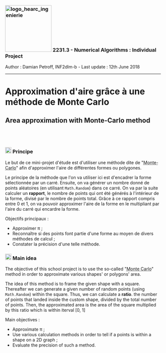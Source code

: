 <div class="page-header">
  <h3><img src="external/resources/img/logo_hearc_ingenierie.png" alt="logo_hearc_ingenierie" width="150"> 2231.3 - Numerical Algorithms : Individual Project</h3>
  <p class="lead">Author : Damian Petroff, INF2dlm-b - Last update : 12th June 2018</p>
  <hr>
  <div>
  <h1 class="center">Approximation d'aire grâce à une méthode de Monte Carlo</h1>
  <h2 class="center">Area approximation with Monte-Carlo method</h2>
  </div><br><br>
</div>
<div class="row">
  <div class="col-md-12 col-sm-12">
    <h3><img src="external/resources/img/flag_fr.png" alt="flag_fr" width="20"/> Principe</h3> <!--icon source : https://www.flaticon.com/-->
    <p>
      Le but de ce mini-projet d'étude est d'utiliser une méthode dite de "<abbr title="Le terme méthode de Monte-Carlo, ou méthode Monte-Carlo, désigne une famille de méthodes algorithmiques visant à calculer une valeur numérique approchée en utilisant des procédés aléatoires, c'est-à-dire des techniques probabilistes. Le nom de ces méthodes, qui fait allusion aux jeux de hasard pratiqués à Monte-Carlo, a été inventé en 1947 par Nicholas Metropolis, et publié pour la première fois en 1949 dans un article coécrit avec Stanislaw Ulam.
Source : https://fr.wikipedia.org/wiki/Méthode_de_Monte-Carlo">Monte-Carlo</abbr>" afin d'approximer l'aire de différentes formes ou polygones.<br></p>
    <p>Le principe de la méthode que l'on va utiliser ici est d'encadrer la forme sélectionnée par un carré. Ensuite, on va générer un nombre donné de points aléatoires (en utilisant <code>Math.Random</code>) dans ce carré. On va par la suite calculer un <b>rapport</b>, le nombre de points qui ont été générés à l'intérieur de la forme, divisé par le nombre de points total. Grâce à ce rapport compris entre 0 et 1, on va pouvoir approximer l'aire de la forme en le multipliant par l'aire du carré qui encardre la forme.
    </p>
    <p>Objectifs principaux :
      <ul>
        <li>Approximer π ;</li>
        <li>Reconnaître si des points font partie d'une forme au moyen de divers méthodes de calcul ;</li>
        <li>Constater la précision d'une telle méthode.</li>
      </ul>
    </p>
    <h3><img src="external/resources/img/flag_en.png" alt="flag_en" width="20"/> Main idea</h3> <!--icon source : https://www.flaticon.com/-->
    <p>The objective of this school project is to use the so-called "<abbr title="Monte Carlo methods (or Monte Carlo experiments) are a broad class of computational algorithms that rely on repeated random sampling to obtain numerical results. Their essential idea is using randomness to solve problems that might be deterministic in principle. They are often used in physical and mathematical problems and are most useful when it is difficult or impossible to use other approaches. Monte Carlo methods are mainly used in three problem classes: optimization, numerical integration, and generating draws from a probability distribution.
Source : https://en.wikipedia.org/wiki/Monte_Carlo_method">Monte Carlo</abbr>" method in order to approximate various shapes' or polygons' area.<br></p>
    <p>The idea of this method is to frame the given shape with a square. Thereafter we can generate a given number of random points (using <code>Math.Random</code>) within the square. Thus, we can calculate a <b>ratio</b>. the number of points that landed inside the custom shape, divided by the total number of points. Then, the approximated area is the area of the square multiplied by this ratio which is within iterval [0, 1]
    </p>
    <p>Main objectives :
      <ul>
        <li>Approximate π ;</li>
        <li>Use various calculation methods in order to tell if a points is within a shape on a 2D graph ;</li>
        <li>Evaluate the precision of such a method.</li>
      </ul>

  </div>
</div>
